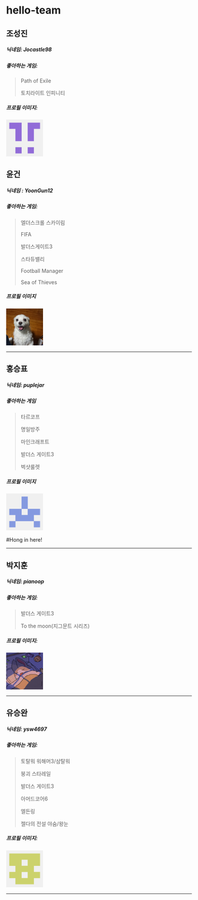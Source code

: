 # hello-team

## 조성진 
##### 닉네임: Jocastle98
##### 좋아하는 게임: 
> Path of Exile
>
> 토치라이트 인피니티
##### 프로필 이미지: 
<img src ="./Image/Profile_Jocastle.png" width ="100" height="100">

## 윤건
##### 닉네임 : YoonGun12
##### 좋아하는 게임:
> 엘더스크롤 스카이림
>
> FIFA
>
> 발더스게이트3
>
> 스타듀밸리
>
> Football Manager
>
> Sea of Thieves
##### 프로필 이미지
<img src="./Image/YoonGunProfile.jpg" width = "100" height = "100">
<hr>


## 홍승표
##### 닉네임: puplejar
##### 좋아하는 게임
> 타르코프
>
> 명일방주
>
> 마인크래프트
>
> 발더스 게이트3
>
> 벅샷룰렛
##### 프로필 이미지
<img src="./Image/Profile_Hong.png" width = "100" height = "100">

#Hong in here!

* * *

## 박지훈
##### 닉네임: pianoop  
##### 좋아하는 게임: 
> 발더스 게이트3
>
> To the moon(지그문트 시리즈)  
##### 프로필 이미지:
[<img src="./Image/Profile_Jihoon.png" width = "100" height = "100">](https://github.com/pianoop)  

* * *

## 유승완
##### 닉네임: ysw4697
##### 좋아하는 게임:
> 토탈워 워해머3/삼탈워
>
> 붕괴 스타레일
>
> 발더스 게이트3
>
> 아머드코어6
>
> 엘든링
>
> 젤다의 전설 야숨/왕눈
##### 프로필 이미지: 
<img src="./Image/Profile_ysw4697.png" width = "100" height = "100">

* * *